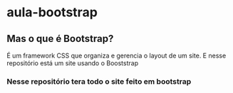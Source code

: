 # aula-bootstrap

<h2> Mas o que é Bootstrap? </h2>
 É um framework CSS que organiza e gerencia o layout de um site. E nesse repositório está um site usando o Booststrap 

### Nesse repositório tera todo o site feito em bootstrap

